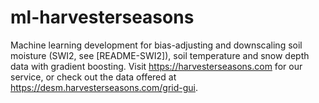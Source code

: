 # ml-harvesterseasons
Machine learning development for bias-adjusting and downscaling soil moisture (SWI2, see [README-SWI2]), soil temperature and snow depth data with gradient boosting. Visit https://harvesterseasons.com for our service, or check out the data offered at https://desm.harvesterseasons.com/grid-gui.
